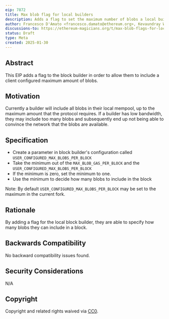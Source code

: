 ```yaml
---
eip: 7872
title: Max blob flag for local builders
description: Adds a flag to set the maximum number of blobs a local builder will put in a block
author: Francesco D'Amato <francesco.damato@ethereum.org>, Kevaundray Wedderburn (@kevaundray), Toni Wahrstätter(@nerolation), Alex Stokes (@ralexstokes), Ben Adams (@benaadams), Gajinder Singh (@g11tech), Dustin (@tersec)
discussions-to: https://ethereum-magicians.org/t/max-blob-flags-for-local-builders/22734
status: Draft
type: Meta
created: 2025-01-30
---
```


## Abstract

This EIP adds a flag to the block builder in order to allow them to include a client configured maximum amount of blobs.  

## Motivation

Currently a builder will include all blobs in their local mempool, up to the maximum amount that the protocol requires. If a builder has low bandwidth, they may include too many blobs
and subsequently end up not being able to convince the network that the blobs are available.

## Specification

- Create a parameter in block builder's configuration called `USER_CONFIGURED_MAX_BLOBS_PER_BLOCK`
- Take the minimum out of the `MAX_BLOB_GAS_PER_BLOCK` and the `USER_CONFIGURED_MAX_BLOBS_PER_BLOCK`
- If the minimum is zero, set the minimum to one.
- Use the minimum to decide how many blobs to include in the block

Note: By default `USER_CONFIGURED_MAX_BLOBS_PER_BLOCK` may be set to the maximum in the current fork.

## Rationale

By adding a flag for the local block builder, they are able to specify how many blobs they can include in a block.

## Backwards Compatibility

No backward compatibility issues found.

## Security Considerations

N/A

## Copyright

Copyright and related rights waived via [CC0](../LICENSE.md).
